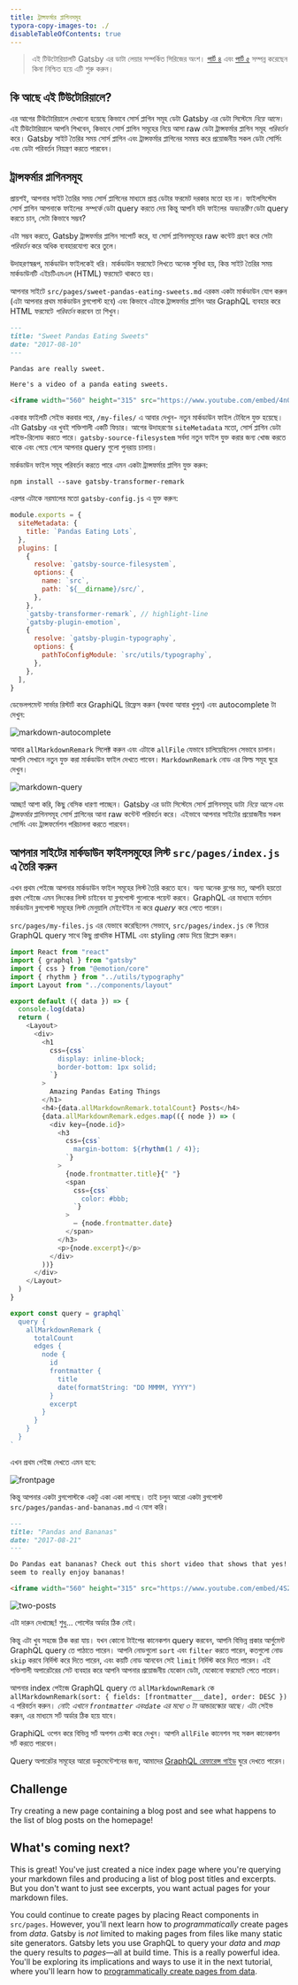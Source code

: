 ```yaml
---
title: ট্রান্সফর্মার প্লাগিনসমূহ
typora-copy-images-to: ./
disableTableOfContents: true
---
```


> এই টিউটোরিয়ালটি Gatsby এর ডাটা লেয়ার সম্পর্কিত সিরিজের অংশ। [পার্ট ৪](/tutorial/part-four/) এবং [পার্ট ৫](/tutorial/part-five/) সম্পন্ন করেছেন কিনা নিশ্চিত হয়ে এটি শুরু করুন।

## কি আছে এই টিউটোরিয়ালে?

এর আগের টিউটোরিয়ালে দেখানো হয়েছে কিভাবে সোর্স প্লাগিন সমূহ ডেটা Gatsby এর ডেটা সিস্টেমে _নিয়ে আসে_। এই টিউটোরিয়ালে আপনি শিখবেন, কিভাবে সোর্স প্লাগিন সমূহের নিয়ে আসা raw ডেটা ট্রান্সফর্মার প্লাগিন সমূহ _পরিবর্তন_ করে। Gatsby সাইট তৈরির সময় সোর্স প্লাগিন এবং ট্রান্সফর্মার প্লাগিনের সমন্বয় করে প্রয়োজনীয় সকল ডেটা সোর্সিং এবং ডেটা পরিবর্তন নিয়ন্ত্রণ করতে পারবেন।

## ট্রান্সফর্মার প্লাগিনসমূহ

প্রায়শই, আপনার সাইট তৈরির সময় সোর্স প্লাগিনের মাধ্যমে প্রাপ্ত ডেটার ফরমেট দরকার
মতো হয় না। ফাইলসিস্টেম সোর্স প্লাগিন আপনাকে ফাইলের _সম্পর্কে_ ডেটা query করতে
দেয় কিন্তু আপনি যদি ফাইলের _অভ্যন্তরীণ_ ডেটা query করতে চান, সেটা কিভাবে সম্ভব?

এটা সম্ভব করতে, Gatsby ট্রান্সফর্মার প্লাগিন সাপোর্ট করে, যা সোর্স প্লাগিনসমূহের raw কন্টেট
গ্রহণ করে সেটা _পরিবর্তন_ করে অধিক ব্যবহারযোগ্য করে তুলে।

উদাহরণস্বরূপ, মার্কডাউন ফাইলকেই ধরি। মার্কডাউন ফরমেটে লিখতে অনেক সুবিধা হয়,
কিন্ত সাইট তৈরির সময় মার্কডাউনটি এইচটিএমএল (HTML) ফরমেটে থাকতে হয়।

আপনার সাইটে `src/pages/sweet-pandas-eating-sweets.md` 
এরকম একটা মার্কডাউন যোগ করুন (এটা আপনার প্রথম মার্কডাউন ব্লগপোস্ট হবে) এবং 
কিভাবে এটাকে ট্রান্সফর্মার প্লাগিন আর GraphQL ব্যবহার করে HTML ফরমেটে _পরিবর্তন_ করবেন
তা শিখুন।

```markdown:title=src/pages/sweet-pandas-eating-sweets.md
---
title: "Sweet Pandas Eating Sweets"
date: "2017-08-10"
---

Pandas are really sweet.

Here's a video of a panda eating sweets.

<iframe width="560" height="315" src="https://www.youtube.com/embed/4n0xNbfJLR8" frameborder="0" allowfullscreen></iframe>
```

একবার ফাইলটি সেইভ করবার পরে,  `/my-files/` এ আবার দেখুন- নতুন মার্কডাউন ফাইল টেবিলে
যুক্ত হয়েছে। এটা  Gatsby এর খুবই শক্তিশালী একটি ফিচার। আগের উদাহরণের `siteMetadata`
মতো, সোর্স প্লাগিন ডেটা লাইভ-রিলোড করতে পারে।
`gatsby-source-filesystem` সর্বদা নতুন ফাইল যুক্ত করার জন্য খোজ করতে থাকে এবং
পেয়ে গেলে আপনার query গুলো পুনরায় চালায়।

মার্কডাউন ফাইল সমূহ পরিবর্তন করতে পারে এমন একটা ট্রান্সফর্মার প্লাগিন যুক্ত করুন:

```shell
npm install --save gatsby-transformer-remark
```

এরপর এটাকে নরমালের মতো `gatsby-config.js` এ যুক্ত করুন:

```javascript:title=gatsby-config.js
module.exports = {
  siteMetadata: {
    title: `Pandas Eating Lots`,
  },
  plugins: [
    {
      resolve: `gatsby-source-filesystem`,
      options: {
        name: `src`,
        path: `${__dirname}/src/`,
      },
    },
    `gatsby-transformer-remark`, // highlight-line
    `gatsby-plugin-emotion`,
    {
      resolve: `gatsby-plugin-typography`,
      options: {
        pathToConfigModule: `src/utils/typography`,
      },
    },
  ],
}
```

ডেভেলপমেন্ট সার্ভার রিস্টার্ট করে GraphiQL রিফ্রেস করুন (অথবা আবার খুলুন) এবং 
autocomplete টা দেখুন:

![markdown-autocomplete](markdown-autocomplete.png)

আবার `allMarkdownRemark` সিলেক্ট করুন এবং এটাকে `allFile` যেভাবে চালিয়েছিলেন
সেভাবে চালান। আপনি সেখানে নতুন যুক্ত করা মার্কডাউন ফাইল দেখতে পাবেন।
`MarkdownRemark` নোড এর ফিল্ড সমূহ ঘুরে দেখুন।

![markdown-query](markdown-query.png)

আচ্ছা! আশা করি, কিছু বেসিক ধারণা পাচ্ছেন। Gatsby এর ডাটা সিস্টেমে
সোর্স প্লাগিনসমূহ ডাটা _নিয়ে আসে_ এবং _ট্রান্সফর্মার_ প্লাগিনসমূহ সোর্স প্লাগিনের
আনা raw কন্টেন্ট  পরিবর্তন করে। এইভাবে আপনার সাইটের প্রয়োজনীয় সকল
সোর্সিং এবং ট্রান্সফর্মেশন পরিচালনা করতে পারবেন।

## আপনার সাইটের মার্কডাউন ফাইলসমুহের লিস্ট `src/pages/index.js` এ তৈরি করুন

এখন প্রথম পেইজে আপনার মার্কডাউন ফাইল সমূহের লিস্ট তৈরি করতে হবে। অন্য অনেক ব্লগের
মত, আপনি হয়তো প্রথম পেইজে এমন লিংকের লিস্ট চাইবেন যা ব্লগপোস্ট গুলোকে পয়েন্ট করবে।
GraphQL এর মাধ্যমে বর্তমান মার্কডাউন ব্লগপোস্ট সমূহের লিস্ট মেনুয়ালি মেইন্টেইন
না করে _query_ করে পেতে পারেন।

`src/pages/my-files.js` এর যেভাবে করেছিলেন সেভাবে, `src/pages/index.js` কে নিচের
GraphQL query সাথে কিছু প্রাথমিক HTML এবং styling কোড দিয়ে  রিপ্লেস করুন।

```jsx:title=src/pages/index.js
import React from "react"
import { graphql } from "gatsby"
import { css } from "@emotion/core"
import { rhythm } from "../utils/typography"
import Layout from "../components/layout"

export default ({ data }) => {
  console.log(data)
  return (
    <Layout>
      <div>
        <h1
          css={css`
            display: inline-block;
            border-bottom: 1px solid;
          `}
        >
          Amazing Pandas Eating Things
        </h1>
        <h4>{data.allMarkdownRemark.totalCount} Posts</h4>
        {data.allMarkdownRemark.edges.map(({ node }) => (
          <div key={node.id}>
            <h3
              css={css`
                margin-bottom: ${rhythm(1 / 4)};
              `}
            >
              {node.frontmatter.title}{" "}
              <span
                css={css`
                  color: #bbb;
                `}
              >
                — {node.frontmatter.date}
              </span>
            </h3>
            <p>{node.excerpt}</p>
          </div>
        ))}
      </div>
    </Layout>
  )
}

export const query = graphql`
  query {
    allMarkdownRemark {
      totalCount
      edges {
        node {
          id
          frontmatter {
            title
            date(formatString: "DD MMMM, YYYY")
          }
          excerpt
        }
      }
    }
  }
`
```

এখন প্রথম পেইজ দেখতে এমন হবে:

![frontpage](frontpage.png)

কিন্তু আপনার একটা ব্লগপোস্টকে একটু একা একা লাগছে। তাই চলুন আরো একটা ব্লগপোস্ট 
`src/pages/pandas-and-bananas.md` এ যোগ করি।

```markdown:title=src/pages/pandas-and-bananas.md
---
title: "Pandas and Bananas"
date: "2017-08-21"
---

Do Pandas eat bananas? Check out this short video that shows that yes! pandas do
seem to really enjoy bananas!

<iframe width="560" height="315" src="https://www.youtube.com/embed/4SZl1r2O_bY" frameborder="0" allowfullscreen></iframe>
```

![two-posts](two-posts.png)

এটা দারুন দেখাচ্ছে! শুধু... পোস্টের অর্ডার ঠিক নেই।

কিন্তু এটা খুব সহজে ঠিক করা যায়। যখন কোনো টাইপের কানেকশন query করবেন, আপনি
বিভিন্ন প্রকার আর্গুমেন্ট GraphQL query তে পাঠাতে পারেন। আপনি নোডগুলো `sort` এবং `filter`
করতে পারেন, কতগুলো নোড `skip` করবে নির্দিস্ট করে দিতে পারেন, এবং কয়টি নোড আনবেন সেই `limit`
নির্দিস্ট করে দিতে পারেন। এই শক্তিশালী অপারেটরের সেট ব্যবহার করে আপনি আপনার প্রয়োজনীয় যেকোন ডেটা,
যেকোনো ফরমেটে পেতে পারেন।

আপনার index পেইজে GraphQL query তে `allMarkdownRemark` কে
`allMarkdownRemark(sort: { fields: [frontmatter___date], order: DESC })` এ পরিবর্তন করুন। _নোট: এখানে `frontmatter` এবং`date` এর মধ্যে ৩ টা আন্ডারস্কোর  আছে।_ এটা
সেইভ করুন, এর মাধ্যমে সর্ট অর্ডার ঠিক হয়ে যাবে।

GraphiQL ওপেন করে বিভিন্ন সর্ট অপশন চেস্টা করে দেখুন। আপনি `allFile` কানেশন
সহ সকল কানেকশন সর্ট করতে পারবেন।

Query অপারেটর সমূহের আরো ডকুমেন্টেশনের জন্য, আমাদের [GraphQL রেফারেন্স গাইড](/docs/graphql-reference/) ঘুরে দেখতে পারেন।

## Challenge

Try creating a new page containing a blog post and see what happens to the list of blog posts on the homepage!

## What's coming next?

This is great! You've just created a nice index page where you're querying your markdown
files and producing a list of blog post titles and excerpts. But you don't want to just see excerpts, you want actual pages for your markdown files.

You could continue to create pages by placing React components in `src/pages`. However, you'll
next learn how to _programmatically_ create pages from _data_. Gatsby is _not_
limited to making pages from files like many static site generators. Gatsby lets
you use GraphQL to query your _data_ and _map_ the query results to _pages_—all at build
time. This is a really powerful idea. You'll be exploring its implications and
ways to use it in the next tutorial, where you'll learn how to [programmatically create pages from data](/tutorial/part-seven/).
